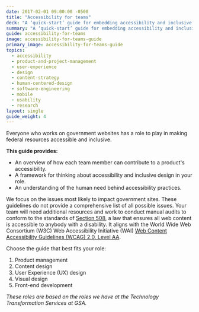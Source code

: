 ```yaml
---
date: 2017-02-01 09:00:00 -0500
title: "Accessibility for teams"
deck: "A ‘quick-start’ guide for embedding accessibility and inclusive design practices into your team’s workflow"
summary: "A ‘quick-start’ guide for embedding accessibility and inclusive design practices into your team’s workflow"
guide: accessibility-for-teams
image: accessibility-for-teams-guide
primary_image: accessibility-for-teams-guide
topics:
  - accessibility
  - product-and-project-management
  - user-experience
  - design
  - content-strategy
  - human-centered-design
  - software-engineering
  - mobile
  - usability
  - research
layout: single
guide_weight: 4
---
```


Everyone who works on government websites has a role to play in making federal resources accessible and inclusive.

**This guide provides:**

- An overview of how each team member can contribute to a product's accessibility.
- A framework for thinking about accessibility and inclusive design in your role.
- An understanding of the human need behind accessibility practices.

We focus on the issues most likely to impact government sites. These guidelines do not provide a comprehensive list of all possible issues. Your team will need additional resources and work to conduct manual audits to conform to the standards of [Section 508](https://www.section508.gov/), a law that ensures all web content is accessible to anybody with a disability. It aligns with the World Wide Web Consortium (W3C) Web Accessibility Initiative (WAI) [Web Content Accessibility Guidelines (WCAG) 2.0, Level AA](https://www.w3.org/WAI/WCAG22/quickref/?versions=2.0&currentsidebar=%23col_overview&levels=a%2Caaa).

Choose the guide that best fits your role:

1. Product management
2. Content design
3. User Experience (UX) design
4. Visual design
5. Front-end development

_These roles are based on the roles we have at the Technology Transformation Services at GSA._
